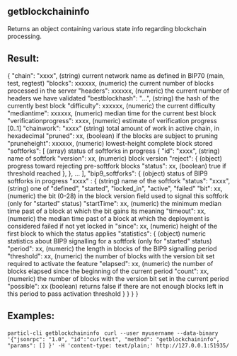 ## getblockchaininfo
Returns an object containing various state info regarding blockchain processing.

## Result:
{
  "chain": "xxxx",        (string) current network name as defined in BIP70 (main, test, regtest)
  "blocks": xxxxxx,         (numeric) the current number of blocks processed in the server
  "headers": xxxxxx,        (numeric) the current number of headers we have validated
  "bestblockhash": "...", (string) the hash of the currently best block
  "difficulty": xxxxxx,     (numeric) the current difficulty
  "mediantime": xxxxxx,     (numeric) median time for the current best block
  "verificationprogress": xxxx, (numeric) estimate of verification progress [0..1]
  "chainwork": "xxxx"     (string) total amount of work in active chain, in hexadecimal
  "pruned": xx,             (boolean) if the blocks are subject to pruning
  "pruneheight": xxxxxx,    (numeric) lowest-height complete block stored
  "softforks": [            (array) status of softforks in progress
     {
        "id": "xxxx",        (string) name of softfork
        "version": xx,         (numeric) block version
        "reject": {            (object) progress toward rejecting pre-softfork blocks
           "status": xx,       (boolean) true if threshold reached
        },
     }, ...
  ],
  "bip9_softforks": {          (object) status of BIP9 softforks in progress
     "xxxx" : {                (string) name of the softfork
        "status": "xxxx",    (string) one of "defined", "started", "locked_in", "active", "failed"
        "bit": xx,             (numeric) the bit (0-28) in the block version field used to signal this softfork (only for "started" status)
        "startTime": xx,       (numeric) the minimum median time past of a block at which the bit gains its meaning
        "timeout": xx,         (numeric) the median time past of a block at which the deployment is considered failed if not yet locked in
        "since": xx,           (numeric) height of the first block to which the status applies
        "statistics": {        (object) numeric statistics about BIP9 signalling for a softfork (only for "started" status)
           "period": xx,       (numeric) the length in blocks of the BIP9 signalling period 
           "threshold": xx,    (numeric) the number of blocks with the version bit set required to activate the feature 
           "elapsed": xx,      (numeric) the number of blocks elapsed since the beginning of the current period 
           "count": xx,        (numeric) the number of blocks with the version bit set in the current period 
           "possible": xx      (boolean) returns false if there are not enough blocks left in this period to pass activation threshold 
        }
     }
  }
}

## Examples:
`particl-cli getblockchaininfo `
`curl --user myusername --data-binary '{"jsonrpc": "1.0", "id":"curltest", "method": "getblockchaininfo", "params": [] }' -H 'content-type: text/plain;' http://127.0.0.1:51935/`
